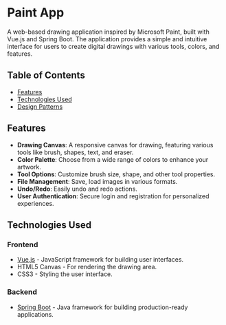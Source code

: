 # Paint App

A web-based drawing application inspired by Microsoft Paint, built with Vue.js and Spring Boot. The application provides a simple and intuitive interface for users to create digital drawings with various tools, colors, and features.

## Table of Contents

- [Features](#features)
- [Technologies Used](#technologies-used)
- [Design Patterns](#design-patterns)

## Features

- **Drawing Canvas**: A responsive canvas for drawing, featuring various tools like brush, shapes, text, and eraser.
- **Color Palette**: Choose from a wide range of colors to enhance your artwork.
- **Tool Options**: Customize brush size, shape, and other tool properties.
- **File Management**: Save, load images in various formats.
- **Undo/Redo**: Easily undo and redo actions.
- **User Authentication**: Secure login and registration for personalized experiences.

## Technologies Used

### Frontend
- [Vue.js](https://vuejs.org/) - JavaScript framework for building user interfaces.
- HTML5 Canvas - For rendering the drawing area.
- CSS3 - Styling the user interface.

### Backend
- [Spring Boot](https://spring.io/projects/spring-boot) - Java framework for building production-ready applications.
